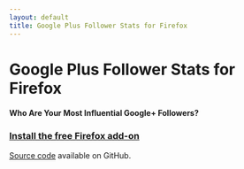 ```yaml
---
layout: default
title: Google Plus Follower Stats for Firefox
---
```


# Google Plus Follower Stats for Firefox

#### Who Are Your Most Influential Google+ Followers?

<div class="g-page" data-width="380"
     data-href="//plus.google.com/108482122724716372904"
     data-layout="landscape" data-rel="publisher"></div>

### [Install the free Firefox add-on](https://addons.mozilla.org/en-US/firefox/addon/google-plus-follower-stats/) ###

[Source code](https://github.com/vannitotaro/gpfs-firefox)
available on GitHub.

<div class="g-post" data-href="//plus.google.com/108482122724716372904/posts/WpoPnLZpSZQ"></div>

<div class="g-post" data-href="//plus.google.com/108482122724716372904/posts/drXgFqtSVGE"></div>

<div class="g-post" data-href="//plus.google.com/108482122724716372904/posts/NqnPHjp48xV"></div>

<div class="g-post" data-href="//plus.google.com/108482122724716372904/posts/hznw2Xk7ryY"></div>

<div class="g-post" data-href="//plus.google.com/108482122724716372904/posts/civeenMLpAw"></div>

<div class="g-post" data-href="//plus.google.com/113250814961864918365/posts/Hxdhw9y9qu9"></div>

<div class="g-post" data-href="//plus.google.com/113250814961864918365/posts/NobiVcpdpU3"></div>

